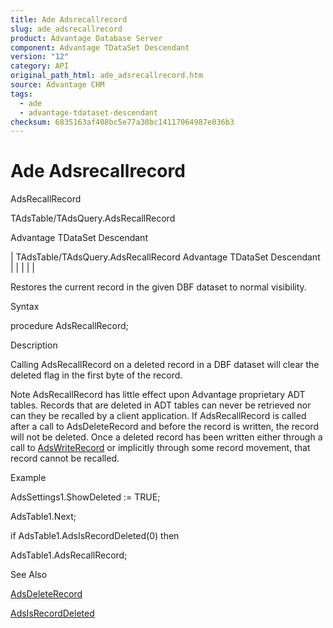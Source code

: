 ```yaml
---
title: Ade Adsrecallrecord
slug: ade_adsrecallrecord
product: Advantage Database Server
component: Advantage TDataSet Descendant
version: "12"
category: API
original_path_html: ade_adsrecallrecord.htm
source: Advantage CHM
tags:
  - ade
  - advantage-tdataset-descendant
checksum: 6835163af408bc5e77a30bc14117064987e036b3
---
```


# Ade Adsrecallrecord

AdsRecallRecord

TAdsTable/TAdsQuery.AdsRecallRecord

Advantage TDataSet Descendant

| TAdsTable/TAdsQuery.AdsRecallRecord  Advantage TDataSet Descendant |  |  |  |  |

Restores the current record in the given DBF dataset to normal visibility.

Syntax

procedure AdsRecallRecord;

Description

Calling AdsRecallRecord on a deleted record in a DBF dataset will clear the deleted flag in the first byte of the record.

Note AdsRecallRecord has little effect upon Advantage proprietary ADT tables. Records that are deleted in ADT tables can never be retrieved nor can they be recalled by a client application. If AdsRecallRecord is called after a call to AdsDeleteRecord and before the record is written, the record will not be deleted. Once a deleted record has been written either through a call to [AdsWriteRecord](ade_adswriterecord.md) or implicitly through some record movement, that record cannot be recalled.

Example

AdsSettings1.ShowDeleted := TRUE;

AdsTable1.Next;

if AdsTable1.AdsIsRecordDeleted(0) then

AdsTable1.AdsRecallRecord;

See Also

[AdsDeleteRecord](ade_adsdeleterecord.md)

[AdsIsRecordDeleted](ade_adsisrecorddeleted.md)
